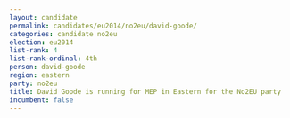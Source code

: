 ```yaml
---
layout: candidate
permalink: candidates/eu2014/no2eu/david-goode/
categories: candidate no2eu
election: eu2014
list-rank: 4
list-rank-ordinal: 4th
person: david-goode
region: eastern
party: no2eu
title: David Goode is running for MEP in Eastern for the No2EU party
incumbent: false
---
```


